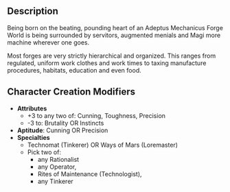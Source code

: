 ## Description
Being born on the beating, pounding heart of an Adeptus Mechanicus Forge World is being surrounded by servitors, augmented menials and Magi more machine wherever one goes.

Most forges are very strictly hierarchical and organized. This ranges from regulated, uniform work clothes and work times to taxing manufacture procedures, habitats, education and even food. 

## Character Creation Modifiers
- **Attributes**
  - +3 to any two of: Cunning, Toughness, Precision
  - -3 to: Brutality OR Instincts
- **Aptitude**: Cunning OR Precision
- **Specialties**
  - Technomat (Tinkerer) OR Ways of Mars (Loremaster)
  - Pick two of: 
	  - any Rationalist
	  - any Operator, 
	  - Rites of Maintenance (Technologist),
	  - any Tinkerer


